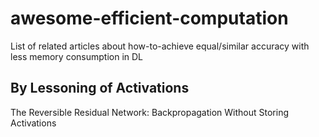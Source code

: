 # awesome-efficient-computation
List of related articles about how-to-achieve equal/similar accuracy with less memory consumption in DL

## By Lessoning of Activations
The Reversible Residual Network: Backpropagation Without Storing Activations 
